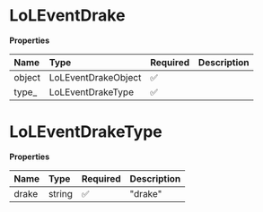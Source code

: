 # LoLEventDrake

**Properties**

| Name   | Type                | Required | Description |
| :----- | :------------------ | :------- | :---------- |
| object | LoLEventDrakeObject | ✅       |             |
| type\_ | LoLEventDrakeType   | ✅       |             |

# LoLEventDrakeType

**Properties**

| Name  | Type   | Required | Description |
| :---- | :----- | :------- | :---------- |
| drake | string | ✅       | "drake"     |
